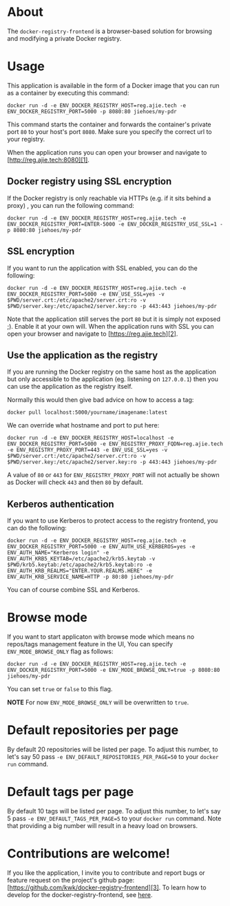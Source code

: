# About

The `docker-registry-frontend` is a browser-based solution for browsing and modifying a private Docker registry.

# Usage

This application is available in the form of a Docker image that you can run as a container by executing this command:

    docker run -d -e ENV_DOCKER_REGISTRY_HOST=reg.ajie.tech -e ENV_DOCKER_REGISTRY_PORT=5000 -p 8080:80 jiehoes/my-pdr

This command starts the container and forwards the container's private port `80` to your host's port `8080`. Make sure you specify the correct url to your registry.

When the application runs you can open your browser and navigate to [http://reg.ajie.tech:8080][1].

## Docker registry using SSL encryption

If the Docker registry is only reachable via HTTPs (e.g. if it sits behind a proxy) , you can run the following command:

    docker run -d -e ENV_DOCKER_REGISTRY_HOST=reg.ajie.tech -e ENV_DOCKER_REGISTRY_PORT=ENTER-5000 -e ENV_DOCKER_REGISTRY_USE_SSL=1 -p 8080:80 jiehoes/my-pdr

## SSL encryption

If you want to run the application with SSL enabled, you can do the following:

    docker run -d -e ENV_DOCKER_REGISTRY_HOST=reg.ajie.tech -e ENV_DOCKER_REGISTRY_PORT=5000 -e ENV_USE_SSL=yes -v $PWD/server.crt:/etc/apache2/server.crt:ro -v $PWD/server.key:/etc/apache2/server.key:ro -p 443:443 jiehoes/my-pdr

Note that the application still serves the port `80` but it is simply not exposed ;). Enable it at your own will. When the application runs with SSL you can open your browser and navigate to [https://reg.ajie.tech][2].

## Use the application as the registry

If you are running the Docker registry on the same host as the application but only accessible to the application (eg. listening on `127.0.0.1`) then you can use the application as the registry itself.

Normally this would then give bad advice on how to access a tag:

    docker pull localhost:5000/yourname/imagename:latest

We can override what hostname and port to put here:

    docker run -d -e ENV_DOCKER_REGISTRY_HOST=localhost -e ENV_DOCKER_REGISTRY_PORT=5000 -e ENV_REGISTRY_PROXY_FQDN=reg.ajie.tech -e ENV_REGISTRY_PROXY_PORT=443 -e ENV_USE_SSL=yes -v $PWD/server.crt:/etc/apache2/server.crt:ro -v $PWD/server.key:/etc/apache2/server.key:ro -p 443:443 jiehoes/my-pdr

A value of `80` or `443` for `ENV_REGISTRY_PROXY_PORT` will not actually be shown as Docker will check `443` and then `80` by default.

## Kerberos authentication

If you want to use Kerberos to protect access to the registry frontend, you can
do the following:

    docker run -d -e ENV_DOCKER_REGISTRY_HOST=reg.ajie.tech -e ENV_DOCKER_REGISTRY_PORT=5000 -e ENV_AUTH_USE_KERBEROS=yes -e ENV_AUTH_NAME="Kerberos login" -e ENV_AUTH_KRB5_KEYTAB=/etc/apache2/krb5.keytab -v $PWD/krb5.keytab:/etc/apache2/krb5.keytab:ro -e ENV_AUTH_KRB_REALMS="ENTER.YOUR.REALMS.HERE" -e ENV_AUTH_KRB_SERVICE_NAME=HTTP -p 80:80 jiehoes/my-pdr

You can of course combine SSL and Kerberos.

# Browse mode

If you want to start applicaton with browse mode which means no repos/tags management feature in the UI, You can specify `ENV_MODE_BROWSE_ONLY` flag as follows:

    docker run -d -e ENV_DOCKER_REGISTRY_HOST=reg.ajie.tech -e ENV_DOCKER_REGISTRY_PORT=5000 -e ENV_MODE_BROWSE_ONLY=true -p 8080:80 jiehoes/my-pdr

You can set `true` or `false` to this flag.

**NOTE** For now `ENV_MODE_BROWSE_ONLY` will be overwritten to `true`.

# Default repositories per page

By default 20 repositories will be listed per page. To adjust this number, to
let's say 50 pass `-e ENV_DEFAULT_REPOSITORIES_PER_PAGE=50` to your `docker run`
command.

# Default tags per page

By default 10 tags will be listed per page. To adjust this number, to
let's say 5 pass `-e ENV_DEFAULT_TAGS_PER_PAGE=5` to your `docker run`
command. Note that providing a big number will result in a heavy load on browsers.

# Contributions are welcome!

If you like the application, I invite you to contribute and report bugs or feature request on the project's github page: [https://github.com/kwk/docker-registry-frontend][3].
To learn how to develop for the docker-registry-frontend, see [here](develop/README.md).



  [1]: http://reg.ajie.tech:8080
  [2]: https://reg.ajie.tech
  [3]: https://github.com/kwk/docker-registry-frontend
  [features]: https://github.com/kwk/docker-registry-frontend/wiki/Features
  [v1branch]: https://github.com/kwk/docker-registry-frontend/tree/v1-deprecated
